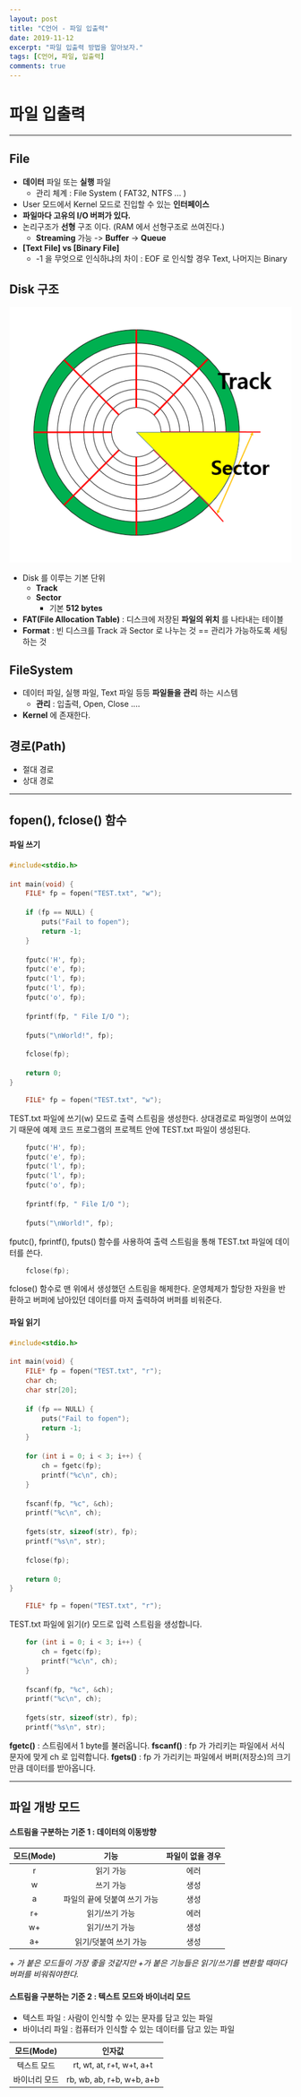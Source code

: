```yaml
---
layout: post
title: "C언어 - 파일 입출력"
date: 2019-11-12
excerpt: "파일 입출력 방법을 알아보자."
tags: [C언어, 파일, 입출력]
comments: true
---
```


# 파일 입출력

---

## File
- __데이터__ 파일 또는 __실행__ 파일
    - 관리 체계 : File System ( FAT32, NTFS ... )
- User 모드에서 Kernel 모드로 진입할 수 있는 __인터페이스__
- __파일마다 고유의 I/O 버퍼가 있다.__
- 논리구조가 __선형__ 구조 이다. (RAM 에서 선형구조로 쓰여진다.)
  - __Streaming__ 가능 -> __Buffer__ -> __Queue__
- __[Text File] vs [Binary File]__
  - -1 을 무엇으로 인식하냐의 차이 : EOF 로 인식할 경우 Text, 나머지는 Binary

## Disk 구조
![](img/2019-11-12-18-54-58.png)
- Disk 를 이루는 기본 단위
  - __Track__
  - __Sector__
    - 기본 __512 bytes__
- __FAT(File Allocation Table)__ : 디스크에 저장된 __파일의 위치__ 를 나타내는 테이블
- __Format__ : 빈 디스크를 Track 과 Sector 로 나누는 것 == 관리가 가능하도록 세팅하는 것

## FileSystem
- 데이터 파일, 실행 파일, Text 파일 등등 __파일들을 관리__ 하는 시스템
  - __관리__ : 입출력, Open, Close ....
- __Kernel__ 에 존재한다.

## 경로(Path)
- 절대 경로
- 상대 경로

---

## fopen(), fclose() 함수

#### 파일 쓰기
```c
#include<stdio.h>

int main(void) {
	FILE* fp = fopen("TEST.txt", "w");

	if (fp == NULL) {
		puts("Fail to fopen");
		return -1;
	}

	fputc('H', fp);
	fputc('e', fp);
	fputc('l', fp);
	fputc('l', fp);
	fputc('o', fp);

	fprintf(fp, " File I/O ");

	fputs("\nWorld!", fp);

	fclose(fp);

	return 0;
}
```
```c
	FILE* fp = fopen("TEST.txt", "w");
```
TEST.txt 파일에 쓰기(w) 모드로 출력 스트림을 생성한다.
상대경로로 파일명이 쓰여있기 때문에 예제 코드 프로그램의 프로젝트 안에 TEST.txt 파일이 생성된다.

```c
	fputc('H', fp);
	fputc('e', fp);
	fputc('l', fp);
	fputc('l', fp);
	fputc('o', fp);

	fprintf(fp, " File I/O ");

	fputs("\nWorld!", fp);
```
fputc(), fprintf(), fputs() 함수를 사용하여 출력 스트림을 통해 TEST.txt 파일에 데이터를 쓴다.

```c
	fclose(fp);
```
fclose() 함수로 맨 위에서 생성했던 스트림을 해제한다.
운영체제가 할당한 자원을 반환하고 버퍼에 남아있던 데이터를 마저 출력하여 버퍼를 비워준다.

#### 파일 읽기
```c
#include<stdio.h>

int main(void) {
	FILE* fp = fopen("TEST.txt", "r");
	char ch;
	char str[20];

	if (fp == NULL) {
		puts("Fail to fopen");
		return -1;
	}

	for (int i = 0; i < 3; i++) {
		ch = fgetc(fp);
		printf("%c\n", ch);
	}

	fscanf(fp, "%c", &ch);
	printf("%c\n", ch);

	fgets(str, sizeof(str), fp);
	printf("%s\n", str);

	fclose(fp);

	return 0;
}
```
```c
	FILE* fp = fopen("TEST.txt", "r");
```
TEST.txt 파일에 읽기(r) 모드로 입력 스트림을 생성합니다.
```c
	for (int i = 0; i < 3; i++) {
		ch = fgetc(fp);
		printf("%c\n", ch);
	}

	fscanf(fp, "%c", &ch);
	printf("%c\n", ch);

	fgets(str, sizeof(str), fp);
	printf("%s\n", str);
``` 
__fgetc()__ : 스트림에서 1 byte를 불러옵니다.
__fscanf()__ : fp 가 가리키는 파일에서 서식문자에 맞게 ch 로 입력합니다.
__fgets()__ : fp 가 가리키는 파일에서 버퍼(저장소)의 크기만큼 데이터를 받아옵니다.

---

## 파일 개방 모드

#### 스트림을 구분하는 기준 1 : 데이터의 이동방향

| 모드(Mode) 	|             기능             	| 파일이 없을 경우 	|
|:----------:	|:----------------------------:	|:----------------:	|
|      r     	|           읽기 가능          	|       에러       	|
|      w     	|           쓰기 가능          	|       생성       	|
|      a     	| 파일의 끝에 덧붙여 쓰기 가능 	|       생성       	|
|     r+     	|        읽기/쓰기 가능        	|       에러       	|
|     w+     	|        읽기/쓰기 가능        	|       생성       	|
|     a+     	|     읽기/덧붙여 쓰기 가능    	|       생성       	|

_+ 가 붙은 모드들이 가장 좋을 것같지만 +가 붙은 기능들은 읽기/쓰기를 변환할 때마다 버퍼를 비워줘야한다._

#### 스트림을 구분하는 기준 2 : 텍스트 모드와 바이너리 모드
- 텍스트 파일 : 사람이 인식할 수 있는 문자를 담고 있는 파일
- 바이너리 파일 : 컴퓨터가 인식할 수 있는 데이터를 담고 있는 파일

|   모드(Mode)  	|           인자값          	|
|:-------------:	|:-------------------------:	|
|  텍스트 모드  	| rt, wt, at, r+t, w+t, a+t 	|
| 바이너리 모드 	| rb, wb, ab, r+b, w+b, a+b 	|